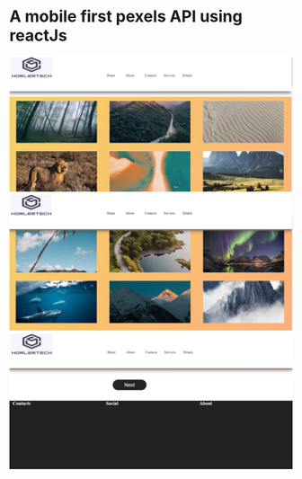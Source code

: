 # A mobile first pexels API using reactJs

<img src="https://github.com/horler408/react_pexels_api/blob/main/src/images/top_preview.png" />

<img src="https://github.com/horler408/react_pexels_api/blob/main/src/images/mid_preview.png" />

<img src="https://github.com/horler408/react_pexels_api/blob/main/src/images/bottom_preview.png" />
